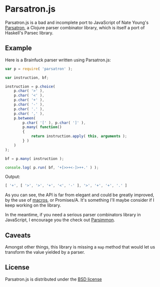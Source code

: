 # Parsatron.js #
Parsatron.js is a bad and incomplete port to JavaScript of Nate Young's [Parsatron](https://github.com/youngnh/parsatron), a Clojure parser combinator library, which is itself a port of Haskell's Parsec library.

## Example ##
Here is a Brainfuck parser written using Parsatron.js:

```js
var p = require( 'parsatron' );

var instruction, bf;

instruction = p.choice(
    p.char( '>' ),
    p.char( '<' ),
    p.char( '+' ),
    p.char( '-' ),
    p.char( '.' ),
    p.char( ',' ),
    p.between(
        p.char( '[' ), p.char( ']' ),
        p.many( function()
        {
            return instruction.apply( this, arguments );
        } )
    )
);

bf = p.many( instruction );

console.log( p.run( bf, '+[>>+<-]>++.' ) );
```

Output:

```js
[ '+', [ '>', '>', '+', '<', '-' ], '>', '+', '+', '.' ]
```

As you can see, the API is far from elegant and could be greatly improved, by the use of [macros](http://sweetjs.org), or Promises/A. It's something I'll maybe consider if I keep working on the library.

In the meantime, if you need a serious parser combinators library in JavaScript, I encourage you the check out [Parsimmon](https://github.com/jayferd/parsimmon).

## Caveats
Amongst other things, this library is missing a `map` method that would let us transform the value yielded by a parser.

## License ##
Parsatron.js is distributed under the [BSD license](http://opensource.org/licenses/bsd-license)

